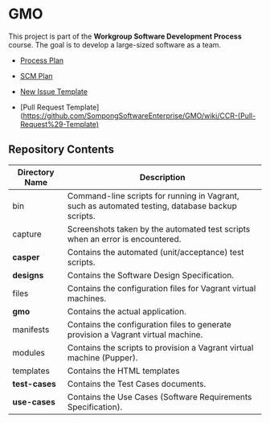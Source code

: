 GMO
===
This project is part of the __Workgroup Software Development Process__ course. The goal is to develop a large-sized software as a team.

* [Process Plan](https://github.com/SompongSoftwareEnterprise/GMO/wiki/Process-Plan)
* [SCM Plan](https://github.com/SompongSoftwareEnterprise/GMO/wiki/SCM-Plan)


* [New Issue Template](https://github.com/SompongSoftwareEnterprise/GMO/wiki/New-Issue-Template)
* [Pull Request Template](https://github.com/SompongSoftwareEnterprise/GMO/wiki/CCR-(Pull-Request%29-Template)

Repository Contents
-------------------
| Directory Name | Description |
| -------------- | ----------- |
| bin            | Command-line scripts for running in Vagrant, such as automated testing, database backup scripts. |
| capture        | Screenshots taken by the automated test scripts when an error is encountered. |
| __casper__     | Contains the automated (unit/acceptance) test scripts. |
| __designs__    | Contains the Software Design Specification. |
| files          | Contains the configuration files for Vagrant virtual machines. |
| __gmo__        | Contains the actual application. |
| manifests      | Contains the configuration files to generate provision a Vagrant virtual machine. |
| modules        | Contains the scripts to provision a Vagrant virtual machine (Pupper). |
| templates      | Contains the HTML templates |
| __test-cases__ | Contains the Test Cases documents. |
| __use-cases__  | Contains the Use Cases (Software Requirements Specification). |







